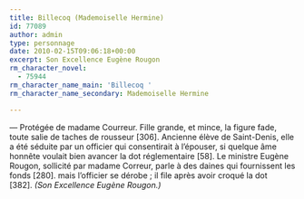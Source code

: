 ```yaml
---
title: Billecoq (Mademoiselle Hermine)
id: 77089
author: admin
type: personnage
date: 2010-02-15T09:06:18+00:00
excerpt: Son Excellence Eugène Rougon
rm_character_novel:
  - 75944
rm_character_name_main: 'Billecoq '
rm_character_name_secondary: Mademoiselle Hermine

---
```

— Protégée de madame Courreur. Fille grande, et mince, la figure fade, toute salie de taches de rousseur [306]. Ancienne élève de Saint-Denis, elle a été séduite par un officier qui consentirait à l&rsquo;épouser, si quelque âme honnête voulait bien avancer la dot réglementaire [58]. Le ministre Eugène Rougon, sollicité par madame Correur, parle à des daines qui fournissent les fonds [280]. mais l&rsquo;officier se dérobe ; il file après avoir croqué la dot [382]. _(Son Excellence Eugène Rougon.)_